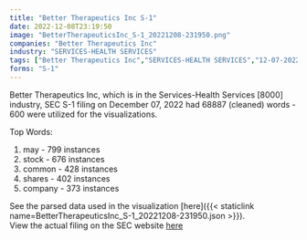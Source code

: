 ```yaml
---
title: "Better Therapeutics Inc S-1"
date: 2022-12-08T23:19:50
image: "BetterTherapeuticsInc_S-1_20221208-231950.png"
companies: "Better Therapeutics Inc"
industry: "SERVICES-HEALTH SERVICES"
tags: ["Better Therapeutics Inc","SERVICES-HEALTH SERVICES","12-07-2022","S-1"]
forms: "S-1"
---
```

Better Therapeutics Inc, which is in the Services-Health Services [8000] industry, SEC S-1 filing on December 07, 2022 had 68887 (cleaned) words - 600 were utilized for the visualizations.

Top Words:
1. may - 799 instances
2. stock - 676 instances
3. common - 428 instances
4. shares - 402 instances
5. company - 373 instances


See the parsed data used in the visualization [here]({{< staticlink name=BetterTherapeuticsInc_S-1_20221208-231950.json >}}).  
View the actual filing on the SEC website [here](https://www.sec.gov/Archives/edgar/data/1832415/0001193125-22-300232.txt)